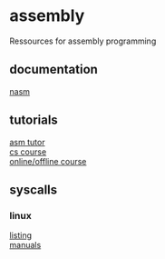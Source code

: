 # assembly
Ressources for assembly programming <br>

<h2>documentation</h2>
<a href="https://www.nasm.us/doc/nasmdoc0.html">nasm</a> <br>

<h2>tutorials</h2>
<a href="https://asmtutor.com">asm tutor</a> <br>
<a href="https://cs.lmu.edu/~ray/notes/nasmtutorial/">cs course</a> <br>
<a href="https://pacman128.github.io/pcasm/">online/offline course</a>

<h2>syscalls</h2>

<h3>linux</h3>
<a href="https://syscalls.w3challs.com/?arch=x86_64">listing</a> <br>
<a href="http://man7.org/linux/man-pages/man2/syscalls.2.html">manuals</a> <br>

 
